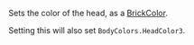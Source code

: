 Sets the color of the head, as a
[BrickColor](/reference/engine/datatypes/BrickColor).

Setting this will also set `BodyColors.HeadColor3`.